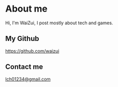 # About me

Hi, I'm WaiZui, I post mostly about tech and games.

## My Github

https://github.com/waizui

## Contact me

lch01234@gmail.com